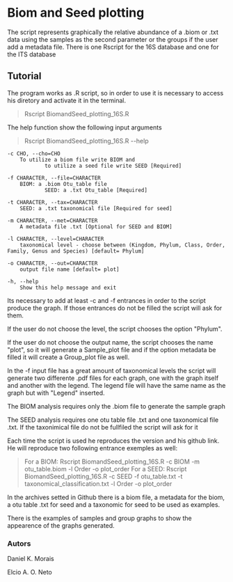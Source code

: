 # Biom and Seed plotting
The script represents graphically the relative abundance of a .biom or .txt data using the samples as the second parameter or the groups if the user add a metadata file.
There is one Rscript for the 16S database and one for the ITS database

## Tutorial

The program works as .R script, so in order to use it is necessary to access his diretory and activate it in the terminal.

> Rscript BiomandSeed_plotting_16S.R 

The help function show the  following input arguments

> Rscript BiomandSeed_plotting_16S.R --help

 	-c CHO, --cho=CHO
		To utilize a biom file write BIOM and 
                to utilize a seed file write SEED [Required]

	-f CHARACTER, --file=CHARACTER
		BIOM: a .biom Otu_table file
                SEED: a .txt Otu_table [Required]

	-t CHARACTER, --tax=CHARACTER
		SEED: a .txt taxonomical file [Required for seed]

	-m CHARACTER, --met=CHARACTER
		A metadata file .txt [Optional for SEED and BIOM]

	-l CHARACTER, --level=CHARACTER
		taxonomical level - choose between (Kingdom, Phylum, Class, Order, Family, Genus and Species) [default= Phylum]

	-o CHARACTER, --out=CHARACTER
		output file name [default= plot]

	-h, --help
		Show this help message and exit


Its necessary to add at least -c and -f entrances in order to the script produce the graph. If those entrances do not be filled the script will ask for them.

If the user do not choose the level, the script chooses the option "Phylum".

If the user do not choose the output name, the script chooses the name "plot", so it will generate a Sample_plot file and if the option metadata be filled it will create a Group_plot file as well.

In the -f input file has a great amount of taxonomical levels the script will generate two differente .pdf files for each graph, one with the graph itself and another with the legend. The legend file will have the same name as the graph but with "Legend" inserted. 

The BIOM analysis requires only the .biom file to generate the sample graph

The SEED analysis requires one otu table file .txt and one taxonomical file .txt. If the taxonimical file do not be fullfiled the script will ask for it

Each time the script is used he reproduces the version and his github link. He will reproduce two following entrance exemples as well:

> For a BIOM: Rscript BiomandSeed_plotting_16S.R -c BIOM -m otu_table.biom -l Order -o plot_order
> For a SEED: Rscript BiomandSeed_plotting_16S.R -c SEED -f otu_table.txt -t taxonomical_classification.txt -l Order -o plot_order 

In the archives setted in Github there is a biom file, a metadata for the biom, a otu table .txt for seed and a taxonomic for seed to be used as examples.

There is the examples of samples and group graphs to show the appearence of the graphs generated.

### Autors
Daniel K. Morais

Elcio A. O. Neto
